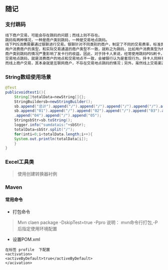 
## 随记

### 支付跳码

```java
线下商户交易，可能会存在跳码的问题；而线上则不存在。 
跳码有两种情况，一种是商户类别跳码，一种是交易地点跳码。 
线下POS消费需要通过银联进行交易。银联针对不同类别的商户，制定了不同的交易费率，标准类费率为0.6%，优惠类费率为0.38%，公益类费率为0%。 
用户消费商户的类型，和实际交易通道的商户类型不一致，就称之为跳码，比如用户消费类型为标准类，而实际支付通道的消费类型为优惠类或者公益类，就是跳码。 
商户类别跳码的情况严重影响了发卡行的收益，因此，对于持卡人来说，经常使用跳码POS刷卡，会被银行列入风控名单中。 
交易地点跳码，就是消费商户的地点和交易地点不一致，会被银行认为是套现行为，持卡人同样有可能会被列入银行的风控名单中。 
而线上商户交易，其本身就是互联网商户，不存在交易地点跳码的情况；另外，虽然线上交易渠道也有费率高低区分，但是却不存在跳码的情况，因为线上交易通道的费率，一般都要比线下低。 

```
 

### String数组使用场景
```java
@Test
publicvoidtest1(){
    String[]totalData=newString[]{};
    StringBuildersb=newStringBuilder();
    sb.append("总计").append("/").append("/").append("/").append("/").append("/");
    sb.append("01").append("/").append("02").append("/").append("03").append("/")
    .append("04").append("/").append("05");
    StringsbStr=sb.toString();
    logger.info("sumdatais:"+sbStr);
    totalData=sbStr.split("/");
    for(inti=0;i<totalData.length;i++){
    System.out.println(totalData[i]);
    }
}

``` 
 
### Excel工具类

> 使用创建转换器衬例

### Maven 
#### 常用命令
* 打包命令
>  Mvn claen package -DskipTest=true -Ppro    说明：  mvn命令行打包,-P 后指定使用环境配置
* 设置POM.xml 
```
在标签 profile  下配置 
<activation>
<activeByDefault>true</activeByDefault>
</acivation>
```
    
 
  






    
